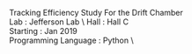 Tracking Efficiency Study For the Drift Chamber \
Lab                  : Jefferson Lab \ 
Hall                 : Hall C \
Starting             : Jan 2019 \
Programming Language : Python \
